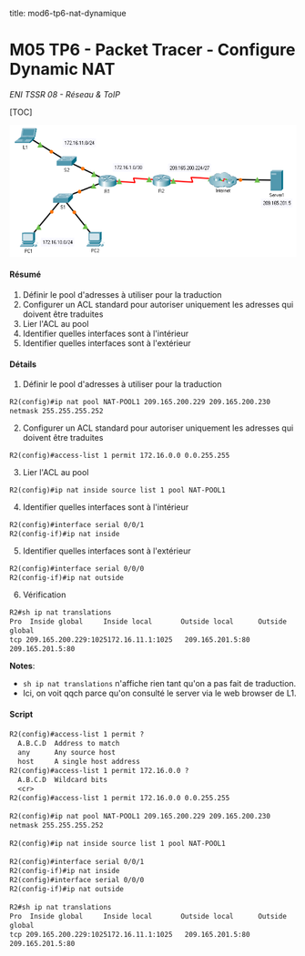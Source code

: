title: mod6-tp6-nat-dynamique

# M05 TP6 - Packet Tracer - Configure Dynamic NAT 
*ENI TSSR 08 - Réseau & ToIP*

[TOC]

![mod5-tp6-nat-dynamique](mod5-tp6-nat-dynamique.png)

#### Résumé

1. Définir le pool d'adresses à utiliser pour la traduction
2. Configurer un ACL standard pour autoriser uniquement les adresses qui doivent être traduites
3. Lier l'ACL au pool
4. Identifier quelles interfaces sont à l'intérieur
5. Identifier quelles interfaces sont à l'extérieur

#### Détails

1. Définir le pool d'adresses à utiliser pour la traduction
```cisco
R2(config)#ip nat pool NAT-POOL1 209.165.200.229 209.165.200.230 netmask 255.255.255.252
```

2. Configurer un ACL standard pour autoriser uniquement les adresses qui doivent être traduites
```cisco
R2(config)#access-list 1 permit 172.16.0.0 0.0.255.255
```

3. Lier l'ACL au pool
```cisco
R2(config)#ip nat inside source list 1 pool NAT-POOL1
```

4. Identifier quelles interfaces sont à l'intérieur
```cisco
R2(config)#interface serial 0/0/1
R2(config-if)#ip nat inside
```

5. Identifier quelles interfaces sont à l'extérieur
```cisco
R2(config)#interface serial 0/0/0
R2(config-if)#ip nat outside
```

6. Vérification
```cisco
R2#sh ip nat translations 
Pro  Inside global     Inside local       Outside local      Outside global
tcp 209.165.200.229:1025172.16.11.1:1025   209.165.201.5:80   209.165.201.5:80
```

**Notes**: 

- `sh ip nat translations` n'affiche rien tant qu'on a pas fait de traduction.
- Ici, on voit qqch parce qu'on consulté le server via le web browser de L1.


#### Script

```cisco
R2(config)#access-list 1 permit ?
  A.B.C.D  Address to match
  any      Any source host
  host     A single host address
R2(config)#access-list 1 permit 172.16.0.0 ?
  A.B.C.D  Wildcard bits
  <cr>
R2(config)#access-list 1 permit 172.16.0.0 0.0.255.255

R2(config)#ip nat pool NAT-POOL1 209.165.200.229 209.165.200.230 netmask 255.255.255.252

R2(config)#ip nat inside source list 1 pool NAT-POOL1

R2(config)#interface serial 0/0/1
R2(config-if)#ip nat inside
R2(config)#interface serial 0/0/0
R2(config-if)#ip nat outside

R2#sh ip nat translations 
Pro  Inside global     Inside local       Outside local      Outside global
tcp 209.165.200.229:1025172.16.11.1:1025   209.165.201.5:80   209.165.201.5:80
```


<link rel="stylesheet" href="../.ressources/css/style.css">